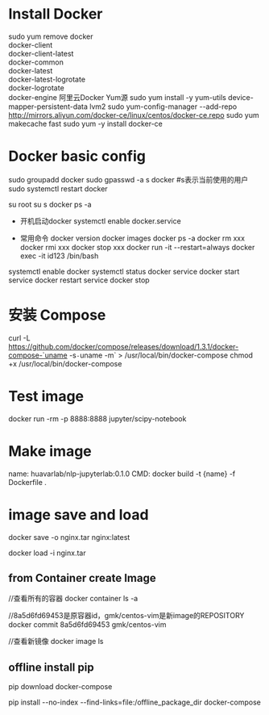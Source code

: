 # Install Docker
sudo yum remove docker \
                  docker-client \
                  docker-client-latest \
                  docker-common \
                  docker-latest \
                  docker-latest-logrotate \
                  docker-logrotate \
                  docker-engine
阿里云Docker Yum源
sudo yum install -y yum-utils device-mapper-persistent-data lvm2
sudo yum-config-manager --add-repo http://mirrors.aliyun.com/docker-ce/linux/centos/docker-ce.repo
sudo yum makecache fast
sudo yum -y install docker-ce

# Docker basic config
sudo groupadd docker
sudo gpasswd -a s docker #s表示当前使用的用户
sudo systemctl restart docker

su root
su s
docker ps -a

- 开机启动docker
systemctl enable docker.service

- 常用命令
docker version
docker images
docker ps -a
docker rm xxx
docker rmi xxx
docker stop xxx
docker run -it --restart=always
docker exec -it id123 /bin/bash

systemctl enable docker
systemctl status docker
service docker start
service docker restart
service docker stop

# 安装 Compose
curl -L https://github.com/docker/compose/releases/download/1.3.1/docker-compose-`uname -s`-`uname -m` > /usr/local/bin/docker-compose
chmod +x /usr/local/bin/docker-compose

# Test image
docker run -rm -p 8888:8888 jupyter/scipy-notebook

# Make image
name: huavarlab/nlp-jupyterlab:0.1.0
CMD: docker build -t {name} -f Dockerfile .

# image save and load
docker save -o nginx.tar nginx:latest

docker load -i nginx.tar


## from Container create Image
//查看所有的容器
docker container ls -a
 
//8a5d6fd69453是原容器id，gmk/centos-vim是新image的REPOSITORY
docker commit 8a5d6fd69453 gmk/centos-vim
 
//查看新镜像
docker image ls


## offline install pip 

pip download docker-compose

pip install --no-index --find-links=file:/offline_package_dir docker-compose

